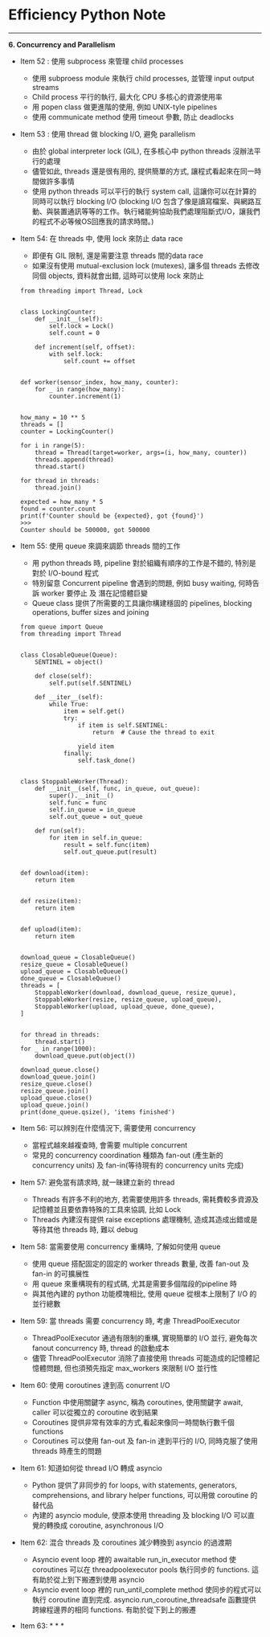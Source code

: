 # Efficiency Python Note
<hr>

**6. Concurrency and Parallelism**
- Item 52 : 使用 subprocess 來管理 child processes
    * 使用 subproess module 來執行 child processes, 並管理 input output streams
    * Child process 平行的執行, 最大化 CPU 多核心的資源使用率
    * 用 popen class 做更進階的使用, 例如 UNIX-tyle pipelines
    * 使用 communicate method 使用 timeout 參數, 防止 deadlocks
- Item 53 : 使用 thread 做 blocking I/O, 避免 parallelism
    * 由於 global interpreter lock (GIL), 在多核心中 python threads 沒辦法平行的處理
    * 儘管如此, threads 還是很有用的, 提供簡單的方式, 讓程式看起來在同一時間做許多事情
    * 使用 python threads 可以平行的執行 system call, 這讓你可以在計算的同時可以執行 blocking I/O (blocking I/O 包含了像是讀寫檔案、與網路互動、與裝置通訊等等的工作。執行緒能夠協助我們處理阻斷式I/O，讓我們的程式不必等候OS回應我的請求時間。)

- Item 54: 在 threads 中, 使用 lock 來防止 data race
    * 即便有 GIL 限制, 還是需要注意 threads 間的data race
    * 如果沒有使用 mutual-exclusion lock (mutexes), 讓多個 threads 去修改同個 objects, 資料就會出錯, 這時可以使用 lock 來防止
    ```
    from threading import Thread, Lock


    class LockingCounter:
        def __init__(self):
            self.lock = Lock()
            self.count = 0

        def increment(self, offset):
            with self.lock:
                self.count += offset


    def worker(sensor_index, how_many, counter):
        for _ in range(how_many):
            counter.increment(1)


    how_many = 10 ** 5
    threads = []
    counter = LockingCounter()

    for i in range(5):
        thread = Thread(target=worker, args=(i, how_many, counter))
        threads.append(thread)
        thread.start()

    for thread in threads:
        thread.join()

    expected = how_many * 5
    found = counter.count
    print(f'Counter should be {expected}, got {found}')
    >>>
    Counter should be 500000, got 500000
    ```

- Item 55: 使用 queue 來調來調節 threads 間的工作
    * 用 python threads 時, pipeline 對於組織有順序的工作是不錯的, 特別是對於 I/O-bound 程式
    * 特別留意 Concurrent pipeline 會遇到的問題, 例如 busy waiting, 何時告訴 worker 要停止 及 潛在記憶體巨變
    * Queue class 提供了所需要的工具讓你構建穩固的 pipelines, blocking operations, buffer sizes and joining 
    ```
    from queue import Queue
    from threading import Thread


    class ClosableQueue(Queue):
        SENTINEL = object()

        def close(self):
            self.put(self.SENTINEL)

        def __iter__(self):
            while True:
                item = self.get()
                try:
                    if item is self.SENTINEL:
                        return  # Cause the thread to exit

                    yield item
                finally:
                    self.task_done()


    class StoppableWorker(Thread):
        def __init__(self, func, in_queue, out_queue):
            super().__init__()
            self.func = func
            self.in_queue = in_queue
            self.out_queue = out_queue

        def run(self):
            for item in self.in_queue:
                result = self.func(item)
                self.out_queue.put(result)


    def download(item):
        return item


    def resize(item):
        return item


    def upload(item):
        return item


    download_queue = ClosableQueue()
    resize_queue = ClosableQueue()
    upload_queue = ClosableQueue()
    done_queue = ClosableQueue()
    threads = [
        StoppableWorker(download, download_queue, resize_queue),
        StoppableWorker(resize, resize_queue, upload_queue),
        StoppableWorker(upload, upload_queue, done_queue),
    ]


    for thread in threads:
        thread.start()
    for _ in range(1000):
        download_queue.put(object())

    download_queue.close()
    download_queue.join()
    resize_queue.close()
    resize_queue.join()
    upload_queue.close()
    upload_queue.join()
    print(done_queue.qsize(), 'items finished')
    ```

- Item 56: 可以辨別在什麼情況下, 需要使用 concurrency
    * 當程式越來越複查時, 會需要 multiple concurrent
    * 常見的 concurrency coordination 種類為 fan-out (產生新的 concurrency units) 及 fan-in(等待現有的 concurrency units 完成)

- Item 57: 避免當有請求時, 就一昧建立新的 thread
    * Threads 有許多不利的地方, 若需要使用許多 threads, 需耗費較多資源及記憶體並且要依靠特殊的工具來協調, 比如 Lock 
    * Threads 內建沒有提供 raise exceptions 處理機制, 造成其造成出錯或是等待其他 threads 時, 難以 debug

- Item 58: 當需要使用 concurrency 重構時, 了解如何使用 queue
    * 使用 queue 搭配固定的固定的 worker threads 數量, 改善 fan-out 及 fan-in 的可擴展性
    * 用 queue 來重構現有的程式碼, 尤其是需要多個階段的pipeline 時
    * 與其他內建的 python 功能模塊相比, 使用 queue 從根本上限制了 I/O 的並行總數

- Item 59: 當 threads 需要 concurrency 時, 考慮 ThreadPoolExecutor
    * ThreadPoolExecutor 通過有限制的重構, 實現簡單的 I/O 並行, 避免每次 fanout concurrency 時, thread 的啟動成本
    * 儘管 ThreadPoolExecutor 消除了直接使用 threads 可能造成的記憶體記憶體問題, 但也須預先指定 max_workers 來限制 I/O 並行性

- Item 60: 使用 coroutines 達到高 conurrent I/O
    * Function 中使用關鍵字 async, 稱為 coroutines, 使用關鍵字 await, caller 可以從獨立的 coroutine 收到結果   
    * Coroutines 提供非常有效率的方式,看起來像同一時間執行數千個 functions
    * Coroutines 可以使用 fan-out 及 fan-in 達到平行的 I/O, 同時克服了使用 threads 時產生的問題

- Item 61: 知道如何從 thread I/O 轉成 asyncio
    * Python 提供了非同步的 for loops, with statements, generators, comprehensions, and library helper functions, 可以用做 coroutine 的替代品
    * 內建的 asyncio module, 使原本使用 threading 及 blocking I/O 可以直覺的轉換成 coroutine, asynchronous I/O

- Item 62: 混合 threads 及 coroutines 減少轉換到 asyncio 的過渡期
    * Asyncio event loop 裡的 awaitable run_in_executor method 使 coroutines 可以在 threadpoolexecutor pools 執行同步的 functions. 這有助於從上到下搬遷到使用 asyncio
    * Asyncio event loop 裡的 run_until_complete method 使同步的程式可以執行 coroutine 直到完成. asyncio.run_coroutine_threadsafe 函數提供跨線程邊界的相同 functions. 有助於從下到上的搬遷

- Item 63: 
    * 
    * 
    * 
    ```
    ```
